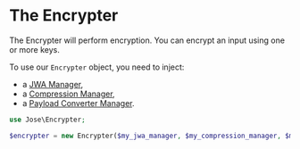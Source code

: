 The Encrypter
=============

The Encrypter will perform encryption. You can encrypt an input using one or more keys.

To use our `Encrypter` object, you need to inject:
* a [JWA Manager](jwa_manager.md),
* a [Compression Manager](compression_manager.md),
* a [Payload Converter Manager](payload_converter_manager.md).

```php
use Jose\Encrypter;

$encrypter = new Encrypter($my_jwa_manager, $my_compression_manager, $my_payload_converter_manager);
```
